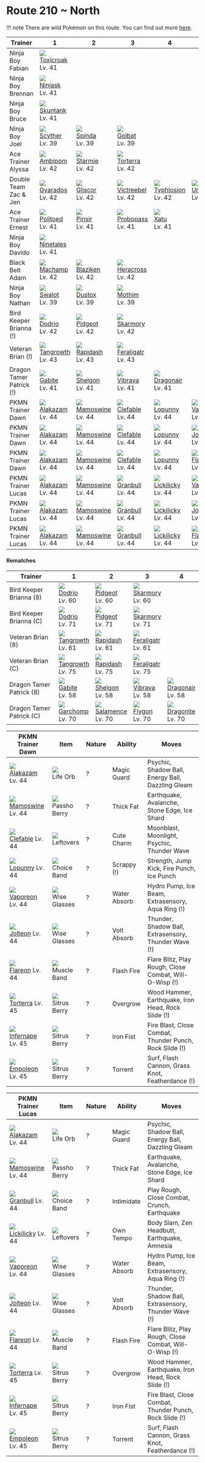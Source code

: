 # Route 210 ~ North

!!! note
    There are wild Pokémon on this route. You can find out more [here](/wild_pokemon/route_210__north/).


Trainer                  | 1                                    | 2                                    | 3                                    | 4                                    | 5                                    | 6                                    
---                      | ---                                  | ---                                  | ---                                  | ---                                  | ---                                  | ---                                  
Ninja Boy Fabian         | ![][454]<br> [Toxicroak]<br> Lv. 41  
Ninja Boy Brennan        | ![][291]<br> [Ninjask]<br> Lv. 41    
Ninja Boy Bruce          | ![][435]<br> [Skuntank]<br> Lv. 41   
Ninja Boy Joel           | ![][123]<br> [Scyther]<br> Lv. 39    | ![][327]<br> [Spinda]<br> Lv. 39     | ![][042]<br> [Golbat]<br> Lv. 39     
Ace Trainer Alyssa       | ![][424]<br> [Ambipom]<br> Lv. 42    | ![][121]<br> [Starmie]<br> Lv. 42    | ![][389]<br> [Torterra]<br> Lv. 42   
Double Team Zac & Jen    | ![][130]<br> [Gyarados]<br> Lv. 42   | ![][472]<br> [Gliscor]<br> Lv. 42    | ![][071]<br> [Victreebel]<br> Lv. 42 | ![][157]<br> [Typhlosion]<br> Lv. 42 | ![][217]<br> [Ursaring]<br> Lv. 42   | ![][181]<br> [Ampharos]<br> Lv. 42   
Ace Trainer Ernest       | ![][186]<br> [Politoed]<br> Lv. 41   | ![][127]<br> [Pinsir]<br> Lv. 41     | ![][476]<br> [Probopass]<br> Lv. 41  | ![][178]<br> [Xatu]<br> Lv. 41       
Ninja Boy Davido         | ![][038]<br> [Ninetales]<br> Lv. 41  
Black Belt Adam          | ![][068]<br> [Machamp]<br> Lv. 42    | ![][257]<br> [Blaziken]<br> Lv. 42   | ![][214]<br> [Heracross]<br> Lv. 42  
Ninja Boy Nathan         | ![][317]<br> [Swalot]<br> Lv. 39     | ![][269]<br> [Dustox]<br> Lv. 39     | ![][414]<br> [Mothim]<br> Lv. 39     
Bird Keeper Brianna (!)  | ![][085]<br> [Dodrio]<br> Lv. 42     | ![][018]<br> [Pidgeot]<br> Lv. 42    | ![][227]<br> [Skarmory]<br> Lv. 42   
Veteran Brian (!)        | ![][465]<br> [Tangrowth]<br> Lv. 43  | ![][078]<br> [Rapidash]<br> Lv. 43   | ![][160]<br> [Feraligatr]<br> Lv. 43 
Dragon Tamer Patrick (!) | ![][444]<br> [Gabite]<br> Lv. 41     | ![][372]<br> [Shelgon]<br> Lv. 41    | ![][329]<br> [Vibrava]<br> Lv. 41    | ![][148]<br> [Dragonair]<br> Lv. 41  
PKMN Trainer Dawn        | ![][065]<br> [Alakazam]<br> Lv. 44   | ![][473]<br> [Mamoswine]<br> Lv. 44  | ![][036]<br> [Clefable]<br> Lv. 44   | ![][428]<br> [Lopunny]<br> Lv. 44    | ![][134]<br> [Vaporeon]<br> Lv. 44   | ![][389]<br> [Torterra]<br> Lv. 45   
PKMN Trainer Dawn        | ![][065]<br> [Alakazam]<br> Lv. 44   | ![][473]<br> [Mamoswine]<br> Lv. 44  | ![][036]<br> [Clefable]<br> Lv. 44   | ![][428]<br> [Lopunny]<br> Lv. 44    | ![][135]<br> [Jolteon]<br> Lv. 44    | ![][392]<br> [Infernape]<br> Lv. 45  
PKMN Trainer Dawn        | ![][065]<br> [Alakazam]<br> Lv. 44   | ![][473]<br> [Mamoswine]<br> Lv. 44  | ![][036]<br> [Clefable]<br> Lv. 44   | ![][428]<br> [Lopunny]<br> Lv. 44    | ![][136]<br> [Flareon]<br> Lv. 44    | ![][395]<br> [Empoleon]<br> Lv. 45   
PKMN Trainer Lucas       | ![][065]<br> [Alakazam]<br> Lv. 44   | ![][473]<br> [Mamoswine]<br> Lv. 44  | ![][210]<br> [Granbull]<br> Lv. 44   | ![][463]<br> [Lickilicky]<br> Lv. 44 | ![][134]<br> [Vaporeon]<br> Lv. 44   | ![][389]<br> [Torterra]<br> Lv. 45   
PKMN Trainer Lucas       | ![][065]<br> [Alakazam]<br> Lv. 44   | ![][473]<br> [Mamoswine]<br> Lv. 44  | ![][210]<br> [Granbull]<br> Lv. 44   | ![][463]<br> [Lickilicky]<br> Lv. 44 | ![][135]<br> [Jolteon]<br> Lv. 44    | ![][392]<br> [Infernape]<br> Lv. 45  
PKMN Trainer Lucas       | ![][065]<br> [Alakazam]<br> Lv. 44   | ![][473]<br> [Mamoswine]<br> Lv. 44  | ![][210]<br> [Granbull]<br> Lv. 44   | ![][463]<br> [Lickilicky]<br> Lv. 44 | ![][136]<br> [Flareon]<br> Lv. 44    | ![][395]<br> [Empoleon]<br> Lv. 45   

#### Rematches

Trainer                  | 1                                    | 2                                    | 3                                    | 4                                    
---                      | ---                                  | ---                                  | ---                                  | ---                                  
Bird Keeper Brianna (8)  | ![][085]<br> [Dodrio]<br> Lv. 60     | ![][018]<br> [Pidgeot]<br> Lv. 60    | ![][227]<br> [Skarmory]<br> Lv. 60   
Bird Keeper Brianna (C)  | ![][085]<br> [Dodrio]<br> Lv. 71     | ![][018]<br> [Pidgeot]<br> Lv. 71    | ![][227]<br> [Skarmory]<br> Lv. 71   
Veteran Brian (8)        | ![][465]<br> [Tangrowth]<br> Lv. 61  | ![][078]<br> [Rapidash]<br> Lv. 61   | ![][160]<br> [Feraligatr]<br> Lv. 61 
Veteran Brian (C)        | ![][465]<br> [Tangrowth]<br> Lv. 75  | ![][078]<br> [Rapidash]<br> Lv. 75   | ![][160]<br> [Feraligatr]<br> Lv. 75 
Dragon Tamer Patrick (8) | ![][444]<br> [Gabite]<br> Lv. 58     | ![][372]<br> [Shelgon]<br> Lv. 58    | ![][329]<br> [Vibrava]<br> Lv. 58    | ![][148]<br> [Dragonair]<br> Lv. 58  
Dragon Tamer Patrick (C) | ![][445]<br> [Garchomp]<br> Lv. 70   | ![][373]<br> [Salamence]<br> Lv. 70  | ![][330]<br> [Flygon]<br> Lv. 70     | ![][149]<br> [Dragonite]<br> Lv. 70  

PKMN Trainer Dawn  | Item         | Nature  | Ability       | Moves
---                | ---          | ---     | ---           | ---
![][065]<br> [Alakazam] Lv. 44        | ![][life-orb]<br> Life Orb              | ?        | Magic Guard         | Psychic, Shadow Ball, Energy Ball, Dazzling Gleam
![][473]<br> [Mamoswine] Lv. 44       | ![][passho-berry]<br> Passho Berry      | ?        | Thick Fat           | Earthquake, Avalanche, Stone Edge, Ice Shard
![][036]<br> [Clefable] Lv. 44        | ![][leftovers]<br> Leftovers            | ?        | Cute Charm          | Moonblast, Moonlight, Psychic, Thunder Wave
![][428]<br> [Lopunny] Lv. 44         | ![][choice-band]<br> Choice Band        | ?        | Scrappy (!)         | Strength, Jump Kick, Fire Punch, Ice Punch
![][134]<br> [Vaporeon] Lv. 44        | ![][wise-glasses]<br> Wise Glasses      | ?        | Water Absorb        | Hydro Pump, Ice Beam, Extrasensory, Aqua Ring           (!)
![][135]<br> [Jolteon] Lv. 44         | ![][wise-glasses]<br> Wise Glasses      | ?        | Volt Absorb         | Thunder, Shadow Ball, Extrasensory, Thunder Wave        (!)
![][136]<br> [Flareon] Lv. 44         | ![][muscle-band]<br> Muscle Band        | ?        | Flash Fire          | Flare Blitz, Play Rough, Close Combat, Will-O-Wisp      (!)
![][389]<br> [Torterra] Lv. 45        | ![][sitrus-berry]<br> Sitrus Berry      | ?        | Overgrow            | Wood Hammer, Earthquake, Iron Head, Rock Slide          (!)
![][392]<br> [Infernape] Lv. 45       | ![][sitrus-berry]<br> Sitrus Berry      | ?        | Iron Fist           | Fire Blast, Close Combat, Thunder Punch, Rock Slide     (!)
![][395]<br> [Empoleon] Lv. 45        | ![][sitrus-berry]<br> Sitrus Berry      | ?        | Torrent             | Surf, Flash Cannon, Grass Knot, Featherdance            (!)

PKMN Trainer Lucas  | Item         | Nature  | Ability       | Moves
---                 | ---          | ---     | ---           | ---
![][065]<br> [Alakazam] Lv. 44        | ![][life-orb]<br> Life Orb              | ?        | Magic Guard         | Psychic, Shadow Ball, Energy Ball, Dazzling Gleam
![][473]<br> [Mamoswine] Lv. 44       | ![][passho-berry]<br> Passho Berry      | ?        | Thick Fat           | Earthquake, Avalanche, Stone Edge, Ice Shard
![][210]<br> [Granbull] Lv. 44        | ![][choice-band]<br> Choice Band        | ?        | Intimidate          | Play Rough, Close Combat, Crunch, Earthquake
![][463]<br> [Lickilicky] Lv. 44      | ![][leftovers]<br> Leftovers            | ?        | Own Tempo           | Body Slam, Zen Headbutt, Earthquake, Amnesia
![][134]<br> [Vaporeon] Lv. 44        | ![][wise-glasses]<br> Wise Glasses      | ?        | Water Absorb        | Hydro Pump, Ice Beam, Extrasensory, Aqua Ring           (!)
![][135]<br> [Jolteon] Lv. 44         | ![][wise-glasses]<br> Wise Glasses      | ?        | Volt Absorb         | Thunder, Shadow Ball, Extrasensory, Thunder Wave        (!)
![][136]<br> [Flareon] Lv. 44         | ![][muscle-band]<br> Muscle Band        | ?        | Flash Fire          | Flare Blitz, Play Rough, Close Combat, Will-O-Wisp      (!)
![][389]<br> [Torterra] Lv. 45        | ![][sitrus-berry]<br> Sitrus Berry      | ?        | Overgrow            | Wood Hammer, Earthquake, Iron Head, Rock Slide          (!)
![][392]<br> [Infernape] Lv. 45       | ![][sitrus-berry]<br> Sitrus Berry      | ?        | Iron Fist           | Fire Blast, Close Combat, Thunder Punch, Rock Slide     (!)
![][395]<br> [Empoleon] Lv. 45        | ![][sitrus-berry]<br> Sitrus Berry      | ?        | Torrent             | Surf, Flash Cannon, Grass Knot, Featherdance            (!)


[Pidgeot]: /pokemon_changes/018/
[Clefable]: /pokemon_changes/036/
[Ninetales]: /pokemon_changes/038/
[Golbat]: /pokemon_changes/042/
[Alakazam]: /pokemon_changes/065/
[Machamp]: /pokemon_changes/068/
[Victreebel]: /pokemon_changes/071/
[Rapidash]: /pokemon_changes/078/
[Dodrio]: /pokemon_changes/085/
[Starmie]: /pokemon_changes/121/
[Scyther]: /pokemon_changes/123/
[Pinsir]: /pokemon_changes/127/
[Gyarados]: /pokemon_changes/130/
[Vaporeon]: /pokemon_changes/134/
[Jolteon]: /pokemon_changes/135/
[Flareon]: /pokemon_changes/136/
[Dragonair]: /pokemon_changes/148/
[Dragonite]: /pokemon_changes/149/
[Typhlosion]: /pokemon_changes/157/
[Feraligatr]: /pokemon_changes/160/
[Xatu]: /pokemon_changes/178/
[Ampharos]: /pokemon_changes/181/
[Politoed]: /pokemon_changes/186/
[Granbull]: /pokemon_changes/210/
[Heracross]: /pokemon_changes/214/
[Ursaring]: /pokemon_changes/217/
[Skarmory]: /pokemon_changes/227/
[Blaziken]: /pokemon_changes/257/
[Dustox]: /pokemon_changes/269/
[Ninjask]: /pokemon_changes/291/
[Swalot]: /pokemon_changes/317/
[Spinda]: /pokemon_changes/327/
[Vibrava]: /pokemon_changes/329/
[Flygon]: /pokemon_changes/330/
[Shelgon]: /pokemon_changes/372/
[Salamence]: /pokemon_changes/373/
[Torterra]: /pokemon_changes/389/
[Infernape]: /pokemon_changes/392/
[Empoleon]: /pokemon_changes/395/
[Mothim]: /pokemon_changes/414/
[Ambipom]: /pokemon_changes/424/
[Lopunny]: /pokemon_changes/428/
[Skuntank]: /pokemon_changes/435/
[Gabite]: /pokemon_changes/444/
[Garchomp]: /pokemon_changes/445/
[Toxicroak]: /pokemon_changes/454/
[Lickilicky]: /pokemon_changes/463/
[Tangrowth]: /pokemon_changes/465/
[Gliscor]: /pokemon_changes/472/
[Mamoswine]: /pokemon_changes/473/
[Probopass]: /pokemon_changes/476/
[choice-band]: /img/items/choice-band.png
[leftovers]: /img/items/leftovers.png
[life-orb]: /img/items/life-orb.png
[muscle-band]: /img/items/muscle-band.png
[passho-berry]: /img/items/passho-berry.png
[sitrus-berry]: /img/items/sitrus-berry.png
[wise-glasses]: /img/items/wise-glasses.png
[018]: /img/pokemon/018.png
[036]: /img/pokemon/036.png
[038]: /img/pokemon/038.png
[042]: /img/pokemon/042.png
[065]: /img/pokemon/065.png
[068]: /img/pokemon/068.png
[071]: /img/pokemon/071.png
[078]: /img/pokemon/078.png
[085]: /img/pokemon/085.png
[121]: /img/pokemon/121.png
[123]: /img/pokemon/123.png
[127]: /img/pokemon/127.png
[130]: /img/pokemon/130.png
[134]: /img/pokemon/134.png
[135]: /img/pokemon/135.png
[136]: /img/pokemon/136.png
[148]: /img/pokemon/148.png
[149]: /img/pokemon/149.png
[157]: /img/pokemon/157.png
[160]: /img/pokemon/160.png
[178]: /img/pokemon/178.png
[181]: /img/pokemon/181.png
[186]: /img/pokemon/186.png
[210]: /img/pokemon/210.png
[214]: /img/pokemon/214.png
[217]: /img/pokemon/217.png
[227]: /img/pokemon/227.png
[257]: /img/pokemon/257.png
[269]: /img/pokemon/269.png
[291]: /img/pokemon/291.png
[317]: /img/pokemon/317.png
[327]: /img/pokemon/327.png
[329]: /img/pokemon/329.png
[330]: /img/pokemon/330.png
[372]: /img/pokemon/372.png
[373]: /img/pokemon/373.png
[389]: /img/pokemon/389.png
[392]: /img/pokemon/392.png
[395]: /img/pokemon/395.png
[414]: /img/pokemon/414.png
[424]: /img/pokemon/424.png
[428]: /img/pokemon/428.png
[435]: /img/pokemon/435.png
[444]: /img/pokemon/444.png
[445]: /img/pokemon/445.png
[454]: /img/pokemon/454.png
[463]: /img/pokemon/463.png
[465]: /img/pokemon/465.png
[472]: /img/pokemon/472.png
[473]: /img/pokemon/473.png
[476]: /img/pokemon/476.png

